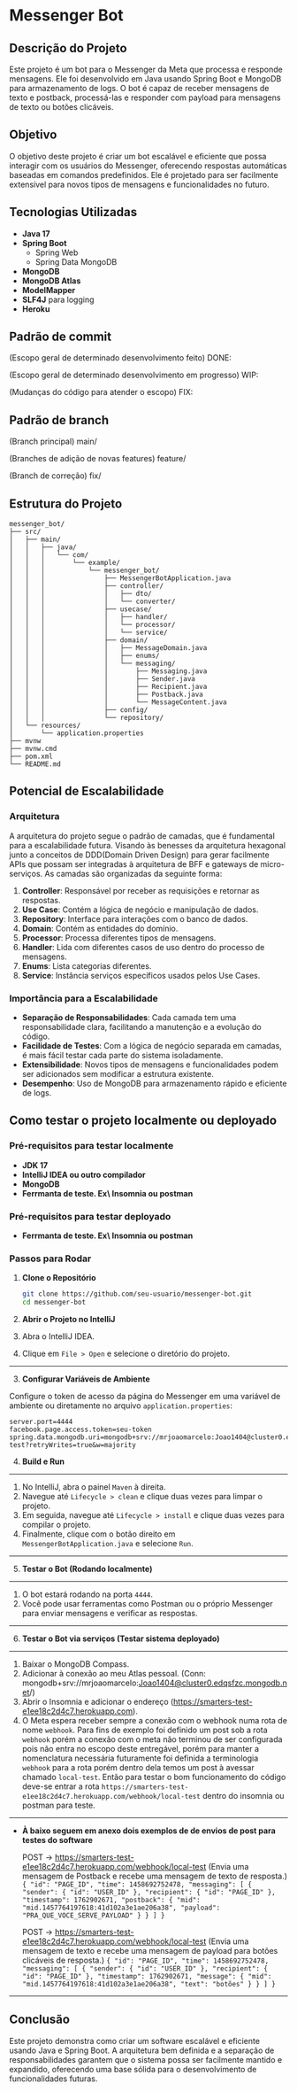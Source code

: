 # Messenger Bot

## Descrição do Projeto

Este projeto é um bot para o Messenger da Meta que processa e responde mensagens. Ele foi desenvolvido em Java usando Spring Boot e MongoDB para armazenamento de logs. O bot é capaz de receber mensagens de texto e postback, processá-las e responder com payload para mensagens de texto ou botões clicáveis.

## Objetivo

O objetivo deste projeto é criar um bot escalável e eficiente que possa interagir com os usuários do Messenger, oferecendo respostas automáticas baseadas em comandos predefinidos. Ele é projetado para ser facilmente extensível para novos tipos de mensagens e funcionalidades no futuro.

## Tecnologias Utilizadas

- **Java 17**
- **Spring Boot**
  - Spring Web
  - Spring Data MongoDB
- **MongoDB**
- **MongoDB Atlas**
- **ModelMapper**
- **SLF4J** para logging
- **Heroku**

## Padrão de commit
(Escopo geral de determinado desenvolvimento feito)
DONE:

(Escopo geral de determinado desenvolvimento em progresso)
WIP:

(Mudanças do código para atender o escopo)
FIX:

## Padrão de branch
(Branch principal)
main/

(Branches de adição de novas features)
feature/

(Branch de correção)
fix/

## Estrutura do Projeto

```
messenger_bot/
├── src/
│   ├── main/
│   │   ├── java/
│   │   │   └── com/
│   │   │       └── example/
│   │   │           └── messenger_bot/
│   │   │               ├── MessengerBotApplication.java
│   │   │               ├── controller/
│   │   │               │   ├── dto/
│   │   │               │   └── converter/
│   │   │               ├── usecase/
│   │   │               │   ├── handler/
│   │   │               │   └── processor/
│   │   │               │   └── service/
│   │   │               ├── domain/
│   │   │               │   ├── MessageDomain.java
│   │   │               │   ├── enums/
│   │   │               │   └── messaging/
│   │   │               │       ├── Messaging.java
│   │   │               │       ├── Sender.java
│   │   │               │       ├── Recipient.java
│   │   │               │       ├── Postback.java
│   │   │               │       └── MessageContent.java
│   │   │               ├── config/
│   │   │               └── repository/
│   └── resources/
│       └── application.properties
├── mvnw
├── mvnw.cmd
├── pom.xml
└── README.md
```

## Potencial de Escalabilidade

### Arquitetura

A arquitetura do projeto segue o padrão de camadas, que é fundamental para a escalabilidade futura. Visando às benesses da arquitetura hexagonal junto a conceitos de DDD(Domain Driven Design) para gerar facilmente APIs que possam ser integradas à arquitetura de BFF e gateways de micro-serviços. As camadas são organizadas da seguinte forma:

1. **Controller**: Responsável por receber as requisições e retornar as respostas.
2. **Use Case**: Contém a lógica de negócio e manipulação de dados.
3. **Repository**: Interface para interações com o banco de dados.
4. **Domain**: Contém as entidades do domínio.
5. **Processor**: Processa diferentes tipos de mensagens.
6. **Handler**: Lida com diferentes casos de uso dentro do processo de mensagens.
7. **Enums**: Lista categorias diferentes.
8. **Service**: Instância serviços específicos usados pelos Use Cases.

### Importância para a Escalabilidade

- **Separação de Responsabilidades**: Cada camada tem uma responsabilidade clara, facilitando a manutenção e a evolução do código.
- **Facilidade de Testes**: Com a lógica de negócio separada em camadas, é mais fácil testar cada parte do sistema isoladamente.
- **Extensibilidade**: Novos tipos de mensagens e funcionalidades podem ser adicionados sem modificar a estrutura existente.
- **Desempenho**: Uso de MongoDB para armazenamento rápido e eficiente de logs.

## Como testar o projeto localmente ou deployado

### Pré-requisitos para testar localmente

- **JDK 17**
- **IntelliJ IDEA ou outro compilador**
- **MongoDB**
- **Ferrmanta de teste. Ex\ Insomnia ou postman**

 ### Pré-requisitos para testar deployado

- **Ferrmanta de teste. Ex\ Insomnia ou postman**

### Passos para Rodar

1. **Clone o Repositório**

   ```bash
   git clone https://github.com/seu-usuario/messenger-bot.git
   cd messenger-bot
   ```

2. **Abrir o Projeto no IntelliJ**

1. Abra o IntelliJ IDEA.
2. Clique em `File > Open` e selecione o diretório do projeto.

----

3. **Configurar Variáveis de Ambiente**

Configure o token de acesso da página do Messenger em uma variável de ambiente ou diretamente no arquivo `application.properties`:

```properties
server.port=4444
facebook.page.access.token=seu-token
spring.data.mongodb.uri=mongodb+srv://mrjoaomarcelo:Joao1404@cluster0.edqsfzc.mongodb.net/smarters-test?retryWrites=true&w=majority
```

4. **Build e Run**

----

1. No IntelliJ, abra o painel `Maven` à direita.
2. Navegue até `Lifecycle > clean` e clique duas vezes para limpar o projeto.
3. Em seguida, navegue até `Lifecycle > install` e clique duas vezes para compilar o projeto.
4. Finalmente, clique com o botão direito em `MessengerBotApplication.java` e selecione `Run`.
----
5. **Testar o Bot (Rodando localmente)**

----

1. O bot estará rodando na porta `4444`.
2. Você pode usar ferramentas como Postman ou o próprio Messenger para enviar mensagens e verificar as respostas.
----
6. **Testar o Bot via serviços (Testar sistema deployado)**

----

1. Baixar o MongoDB Compass.
2. Adicionar à conexão ao meu Atlas pessoal. (Conn: mongodb+srv://mrjoaomarcelo:Joao1404@cluster0.edqsfzc.mongodb.net/)
3. Abrir o Insomnia e adicionar o endereço (https://smarters-test-e1ee18c2d4c7.herokuapp.com).
4. O Meta espera receber sempre a conexão com o webhook numa rota de nome `webhook`. Para fins de exemplo foi definido um post sob a rota `webhook` porém a conexão com o meta não terminou de ser configurada pois não entra no escopo deste entregável, porém para manter a nomenclatura necessária futuramente foi definida a terminologia `webhook` para a rota porém dentro dela temos um post à avessar chamado `local-test`. Então para testar o bom funcionamento do código deve-se entrar a rota `https://smarters-test-e1ee18c2d4c7.herokuapp.com/webhook/local-test` dentro do insomnia ou postman para teste.
----
- **À baixo seguem em anexo dois exemplos de de envios de post para testes do software**

  POST -> https://smarters-test-e1ee18c2d4c7.herokuapp.com/webhook/local-test
  (Envia uma mensagem de Postback e recebe uma mensagem de texto de resposta.)
  ``{
  "id": "PAGE_ID",
  "time": 1458692752478,
  "messaging": [
    {
      "sender": {
        "id": "USER_ID"
      },
      "recipient": {
        "id": "PAGE_ID"
      },
      "timestamp": 1762902671,
      "postback": {
        "mid": "mid.1457764197618:41d102a3e1ae206a38",
        "payload": "PRA_QUE_VOCE_SERVE_PAYLOAD"
      }
    }
  ]
}``

  POST -> https://smarters-test-e1ee18c2d4c7.herokuapp.com/webhook/local-test
  (Envia uma mensagem de texto e recebe uma mensagem de payload para botões clicáveis de resposta.)
  ``{
  "id": "PAGE_ID",
  "time": 1458692752478,
  "messaging": [
    {
      "sender": {
        "id": "USER_ID"
      },
      "recipient": {
        "id": "PAGE_ID"
      },
      "timestamp": 1762902671,
      "message": {
        "mid": "mid.1457764197618:41d102a3e1ae206a38",
        "text": "botões"
      }
    }
  ]
}
``
----
## Conclusão

Este projeto demonstra como criar um software escalável e eficiente usando Java e Spring Boot. A arquitetura bem definida e a separação de responsabilidades garantem que o sistema possa ser facilmente mantido e expandido, oferecendo uma base sólida para o desenvolvimento de funcionalidades futuras.

